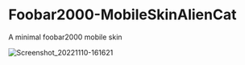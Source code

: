 # Foobar2000-MobileSkinAlienCat
A minimal foobar2000 mobile skin




![Screenshot_20221110-161621](https://user-images.githubusercontent.com/16135535/201208083-757ea341-f0d9-4ea0-a4e6-90d18f98a3bd.png)


